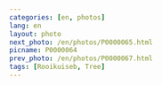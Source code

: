 ```yaml
---
categories: [en, photos]
lang: en
layout: photo
next_photo: /en/photos/P0000065.html
picname: P0000064
prev_photo: /en/photos/P0000067.html
tags: [Rooikuiseb, Tree]
---
```

